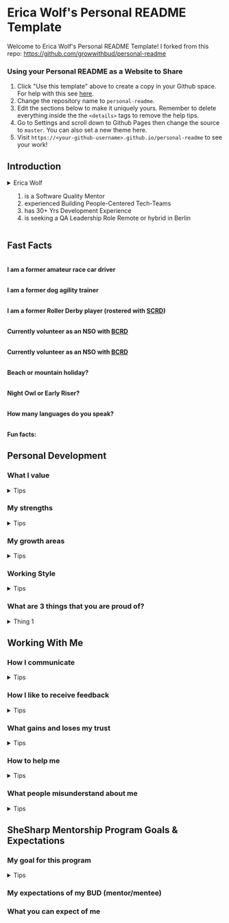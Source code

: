 # Erica Wolf's Personal README Template

Welcome to Erica Wolf's Personal README Template! I forked from this repo: https://github.com/growwithbud/personal-readme

### Using your Personal README as a Website to Share

1. Click "Use this template" above to create a copy in your Github space. For help with this see [here](https://docs.github.com/en/github/creating-cloning-and-archiving-repositories/creating-a-repository-from-a-template).
2. Change the repository name to `personal-readme`.
3. Edit the sections below to make it uniquely yours. Remember to delete everything inside the the `<details>` tags to remove the help tips.
4. Go to Settings and scroll down to Github Pages then change the source to `master`. You can also set a new theme here.
5. Visit `https://<your-github-username>.github.io/personal-readme` to see your work!

## Introduction


<details>
    <summary>Erica Wolf<ol><li>is a Software Quality Mentor</li><li>experienced Building People-Centered Tech-Teams</li><li>has 30+ Yrs Development Experience</li><li>is seeking a QA Leadership Role Remote or hybrid in Berlin</li></summary>
</details>

## Fast Facts


</br><b>I am a former amateur race car driver</b></br>

</br><b>I am a former dog agility trainer</b></br>

</br><b>I am a former Roller Derby player (rostered with <A HREF="https://www.sunshinerollerderby.com/">SCRD</A>)</b></br>

</br><b>Currently volunteer as an NSO with <A HREF="https://www.bearcityrollerderby.com/">BCRD</A></b></br>

</br><b>Currently volunteer as an NSO with <A HREF="https://www.bearcityrollerderby.com/">BCRD</A></b></br>


</br><b>Beach or mountain holiday?</b></br>

</br><b>Night Owl or Early Riser?</b></br>

</br><b>How many languages do you speak?</b></br>

</br><b>Fun facts:</b>

## Personal Development
### What I value
<details>
    <summary>Tips</summary>
What is important to you? What does being good at your job mean to you? What qualities in others do you appreciate?
</details>

### My strengths
<details>
    <summary>Tips</summary>
What do you love to do? What have others told you that you are good at? What can you help others with?
</details>

### My growth areas
<details>
    <summary>Tips</summary>
What do others see that you don’t? What are you working on improving? What can others help you with?
</details>

### Working Style
<details>
    <summary>Tips</summary>
What motivates you? What helps you to be productive? Do you learn best by reading/writing/hearing/doing? Do you prefer to collaborate with others or work alone?
</details>

### What are 3 things that you are proud of?
<details>
    <summary>Thing 1</summary>
    <summary>Thing 2</summary>
    <summary>Thing 3</summary>
</details>


## Working With Me

### How I communicate
<details>
    <summary>Tips</summary>
    Do you tend to communicate directly or indirectly? How do you prefer to be approached or stay in sync with others (Slack/email/video calls/phone calls)? When can others expect a response from you?
</details>

### How I like to receive feedback
<details>
    <summary>Tips</summary>
How do you prefer to receive it (written/verbal/face-to-face)? When do you prefer to receive it (when it happens/our next meeting)?
</details>

### What gains and loses my trust
<details>
    <summary>Tips</summary>
What actions can a person take to gain your trust? Conversely, what triggers you to lose trust?
</details>

### How to help me
<details>
    <summary>Tips</summary>
What is the best way to approach you? What is the best way to convey information to you?
</details>

### What people misunderstand about me
<details>
    <summary>Tips</summary>
What’s the cause of misunderstandings that you’ve had in the past? What behaviours of yours might unintentionally annoy a different personality type?
</details>


## SheSharp Mentorship Program Goals & Expectations
### My goal for this program
<details>
    <summary>Tips</summary> 
    What are you hoping to achieve in the next 12 weeks?
</details>

### My expectations of my BUD (mentor/mentee)


### What you can expect of me


